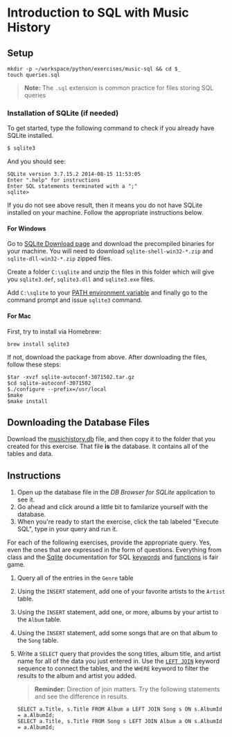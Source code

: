 # Introduction to SQL with Music History

## Setup

```
mkdir -p ~/workspace/python/exercises/music-sql && cd $_
touch queries.sql
```

> **Note:** The `.sql` extension is common practice for files storing SQL queries

### Installation of SQLite (if needed)

To get started, type the following command to check if you already have SQLite installed.

```bash
$ sqlite3
```

And you should see:

```
SQLite version 3.7.15.2 2014-08-15 11:53:05
Enter ".help" for instructions
Enter SQL statements terminated with a ";"
sqlite>
```

If you do not see above result, then it means you do not have SQLite installed on your machine. Follow the appropriate instructions below.

#### For Windows

Go to [SQLite Download page](http://www.sqlite.org/download.html) and download the precompiled binaries for your machine. You will need to download `sqlite-shell-win32-*.zip` and `sqlite-dll-win32-*.zip` zipped files.

Create a folder `C:\sqlite` and unzip the files in this folder which will give you `sqlite3.def`, `sqlite3.dll` and `sqlite3.exe` files.

Add `C:\sqlite` to your [PATH environment variable](http://dustindavis.me/update-windows-path-without-rebooting/) and finally go to the command prompt and issue `sqlite3` command.

#### For Mac

First, try to install via Homebrew:

```
brew install sqlite3
```

If not, download the package from above. After downloading the files, follow these steps:

```
$tar -xvzf sqlite-autoconf-3071502.tar.gz
$cd sqlite-autoconf-3071502
$./configure --prefix=/usr/local
$make
$make install
```

## Downloading the Database Files

Download the [musichistory.db](./musichistory.db) file, and then copy it to the folder that you created for this exercise. That file **is** the database. It contains all of the tables and data. 

## Instructions

1. Open up the database file in the *DB Browser for SQLite* application to see it.
1. Go ahead and click around a little bit to familarize yourself with the database.
1. When you're ready to start the exercise, click the tab labeled "Execute SQL", type in your query and run it.

For each of the following exercises, provide the appropriate query. Yes, even the ones that are expressed in the form of questions. Everything from class and the [Sqlite](http://www.sqlite.org/) documentation for SQL [keywords](https://www.sqlite.org/lang.html) and [functions](https://www.sqlite.org/lang_corefunc.html) is fair game.

1. Query all of the entries in the `Genre` table
1. Using the `INSERT` statement, add one of your favorite artists to the `Artist` table.
1. Using the `INSERT` statement, add one, or more, albums by your artist to the `Album` table.
1. Using the `INSERT` statement, add some songs that are on that album to the `Song` table.
1. Write a `SELECT` query that provides the song titles, album title, and artist name for all of the data you just entered in. Use the [`LEFT JOIN`](https://www.tutorialspoint.com/sql/sql-using-joins.htm) keyword sequence to connect the tables, and the `WHERE` keyword to filter the results to the album and artist you added.
    > **Reminder:** Direction of join matters. Try the following statements and see the difference in results.

    ```
    SELECT a.Title, s.Title FROM Album a LEFT JOIN Song s ON s.AlbumId = a.AlbumId;
    SELECT a.Title, s.Title FROM Song s LEFT JOIN Album a ON s.AlbumId = a.AlbumId;
    ```